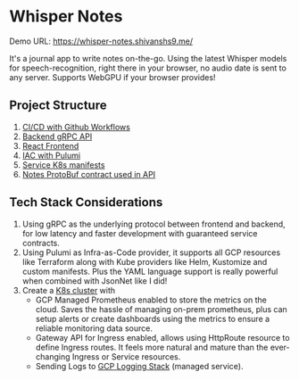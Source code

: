 # Whisper Notes

Demo URL: https://whisper-notes.shivanshs9.me/

It's a journal app to write notes on-the-go. Using the latest Whisper models for speech-recognition, right there in your browser, no audio date is sent to any server.
Supports WebGPU if your browser provides!

## Project Structure

1. [CI/CD with Github Workflows](.github/workflows/)
2. [Backend gRPC API](./backend/)
3. [React Frontend](./frontend/)
4. [IAC with Pulumi](./iac/pulumi-gcp/)
5. [Service K8s manifests](./iac/services/)
6. [Notes ProtoBuf contract used in API](./protos/)

## Tech Stack Considerations

1. Using gRPC as the underlying protocol between frontend and backend, for low latency and faster development with guaranteed service contracts.
1. Using Pulumi as Infra-as-Code provider, it supports all GCP resources like Terraform along with Kube providers like Helm, Kustomize and custom manifests. Plus the YAML language support is really powerful when combined with JsonNet like I did!
1. Create a [K8s cluster](iac/pulumi-gcp/lib/k8s/cluster.libsonnet) with
    - GCP Managed Prometheus enabled to store the metrics on the cloud. Saves the hassle of managing on-prem prometheus, plus can setup alerts or create dashboards using the metrics to ensure a reliable monitoring data source.
    - Gateway API for Ingress enabled, allows using HttpRoute resource to define Ingress routes. It feels more natural and mature than the ever-changing Ingress or Service resources.
    - Sending Logs to [GCP Logging Stack](https://cloud.google.com/logging/docs/view/logs-explorer-interface) (managed service).
